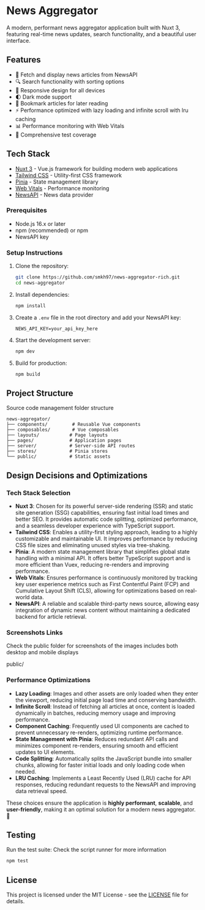 # News Aggregator

A modern, performant news aggregator application built with Nuxt 3, featuring real-time news updates, search functionality, and a beautiful user interface.

## Features

- 📰 Fetch and display news articles from NewsAPI
- 🔍 Search functionality with sorting options
- 📱 Responsive design for all devices
- 🌓 Dark mode support
- 🔖 Bookmark articles for later reading
- ⚡ Performance optimized with lazy loading and infinite scroll with lru caching
- 📊 Performance monitoring with Web Vitals
- 🧪 Comprehensive test coverage

## Tech Stack

- [Nuxt 3](https://nuxt.com/) - Vue.js framework for building modern web applications
- [Tailwind CSS](https://tailwindcss.com/) - Utility-first CSS framework
- [Pinia](https://pinia.vuejs.org/) - State management library
- [Web Vitals](https://web.dev/vitals/) - Performance monitoring
- [NewsAPI](https://newsapi.org/) - News data provider

### Prerequisites

- Node.js 16.x or later
- npm (recommended) or npm
- NewsAPI key

### Setup Instructions

1. Clone the repository:
   ```bash
   git clone https://github.com/smkh97/news-aggregator-rich.git
   cd news-aggregator
   ```

2. Install dependencies:
   ```bash
   npm install
   ```

3. Create a `.env` file in the root directory and add your NewsAPI key:
   ```
   NEWS_API_KEY=your_api_key_here
   ```

4. Start the development server:
   ```bash
   npm dev
   ```

5. Build for production:
   ```bash
   npm build
   ```

## Project Structure

Source code management folder structure

```
news-aggregator/
├── components/         # Reusable Vue components
├── composables/        # Vue composables
├── layouts/           # Page layouts
├── pages/             # Application pages
├── server/            # Server-side API routes
├── stores/            # Pinia stores
└── public/            # Static assets
```


## Design Decisions and Optimizations  

### **Tech Stack Selection**  

- **Nuxt 3**: Chosen for its powerful server-side rendering (SSR) and static site generation (SSG) capabilities, ensuring fast initial load times and better SEO. It provides automatic code splitting, optimized performance, and a seamless developer experience with TypeScript support.  
- **Tailwind CSS**: Enables a utility-first styling approach, leading to a highly customizable and maintainable UI. It improves performance by reducing CSS file sizes and eliminating unused styles via tree-shaking.  
- **Pinia**: A modern state management library that simplifies global state handling with a minimal API. It offers better TypeScript support and is more efficient than Vuex, reducing re-renders and improving performance.  
- **Web Vitals**: Ensures performance is continuously monitored by tracking key user experience metrics such as First Contentful Paint (FCP) and Cumulative Layout Shift (CLS), allowing for optimizations based on real-world data.  
- **NewsAPI**: A reliable and scalable third-party news source, allowing easy integration of dynamic news content without maintaining a dedicated backend for article retrieval.  


### **Screenshots Links**  

Check the public folder for screenshots of the images includes both desktop and mobile displays

public/


### **Performance Optimizations**  

- **Lazy Loading**: Images and other assets are only loaded when they enter the viewport, reducing initial page load time and conserving bandwidth.  
- **Infinite Scroll**: Instead of fetching all articles at once, content is loaded dynamically in batches, reducing memory usage and improving performance.  
- **Component Caching**: Frequently used UI components are cached to prevent unnecessary re-renders, optimizing runtime performance.  
- **State Management with Pinia**: Reduces redundant API calls and minimizes component re-renders, ensuring smooth and efficient updates to UI elements.  
- **Code Splitting**: Automatically splits the JavaScript bundle into smaller chunks, allowing for faster initial loads and only loading code when needed.  
- **LRU Caching**: Implements a Least Recently Used (LRU) cache for API responses, reducing redundant requests to the NewsAPI and improving data retrieval speed.  

These choices ensure the application is **highly performant**, **scalable**, and **user-friendly**, making it an optimal solution for a modern news aggregator. 🚀  

## Testing

Run the test suite:
Check the script runner for more information 

```bash
npm test

```
## License


This project is licensed under the MIT License - see the [LICENSE](LICENSE) file for details.

